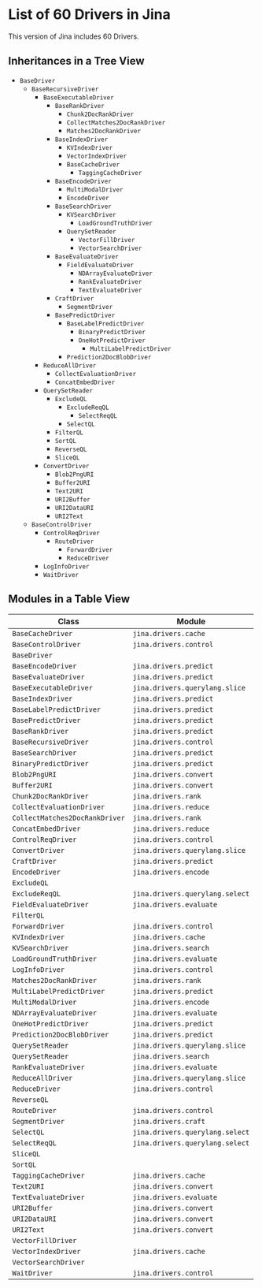 # List of 60 Drivers in Jina

This version of Jina includes 60 Drivers.

## Inheritances in a Tree View
- `BaseDriver`
   - `BaseRecursiveDriver`
      - `BaseExecutableDriver`
         - `BaseRankDriver`
            - `Chunk2DocRankDriver`
            - `CollectMatches2DocRankDriver`
            - `Matches2DocRankDriver`
         - `BaseIndexDriver`
            - `KVIndexDriver`
            - `VectorIndexDriver`
            - `BaseCacheDriver`
               - `TaggingCacheDriver`
         - `BaseEncodeDriver`
            - `MultiModalDriver`
            - `EncodeDriver`
         - `BaseSearchDriver`
            - `KVSearchDriver`
               - `LoadGroundTruthDriver`
            - `QuerySetReader`
               - `VectorFillDriver`
               - `VectorSearchDriver`
         - `BaseEvaluateDriver`
            - `FieldEvaluateDriver`
               - `NDArrayEvaluateDriver`
               - `RankEvaluateDriver`
               - `TextEvaluateDriver`
         - `CraftDriver`
            - `SegmentDriver`
         - `BasePredictDriver`
            - `BaseLabelPredictDriver`
               - `BinaryPredictDriver`
               - `OneHotPredictDriver`
                  - `MultiLabelPredictDriver`
            - `Prediction2DocBlobDriver`
      - `ReduceAllDriver`
         - `CollectEvaluationDriver`
         - `ConcatEmbedDriver`
      - `QuerySetReader`
         - `ExcludeQL`
            - `ExcludeReqQL`
               - `SelectReqQL`
            - `SelectQL`
         - `FilterQL`
         - `SortQL`
         - `ReverseQL`
         - `SliceQL`
      - `ConvertDriver`
         - `Blob2PngURI`
         - `Buffer2URI`
         - `Text2URI`
         - `URI2Buffer`
         - `URI2DataURI`
         - `URI2Text`
   - `BaseControlDriver`
      - `ControlReqDriver`
         - `RouteDriver`
            - `ForwardDriver`
            - `ReduceDriver`
      - `LogInfoDriver`
      - `WaitDriver`

## Modules in a Table View 

| Class | Module |
| --- | --- |
| `BaseCacheDriver` | `jina.drivers.cache` |
| `BaseControlDriver` | `jina.drivers.control` |
| `BaseDriver` |   |
| `BaseEncodeDriver` | `jina.drivers.predict` |
| `BaseEvaluateDriver` | `jina.drivers.predict` |
| `BaseExecutableDriver` | `jina.drivers.querylang.slice` |
| `BaseIndexDriver` | `jina.drivers.predict` |
| `BaseLabelPredictDriver` | `jina.drivers.predict` |
| `BasePredictDriver` | `jina.drivers.predict` |
| `BaseRankDriver` | `jina.drivers.predict` |
| `BaseRecursiveDriver` | `jina.drivers.control` |
| `BaseSearchDriver` | `jina.drivers.predict` |
| `BinaryPredictDriver` | `jina.drivers.predict` |
| `Blob2PngURI` | `jina.drivers.convert` |
| `Buffer2URI` | `jina.drivers.convert` |
| `Chunk2DocRankDriver` | `jina.drivers.rank` |
| `CollectEvaluationDriver` | `jina.drivers.reduce` |
| `CollectMatches2DocRankDriver` | `jina.drivers.rank` |
| `ConcatEmbedDriver` | `jina.drivers.reduce` |
| `ControlReqDriver` | `jina.drivers.control` |
| `ConvertDriver` | `jina.drivers.querylang.slice` |
| `CraftDriver` | `jina.drivers.predict` |
| `EncodeDriver` | `jina.drivers.encode` |
| `ExcludeQL` |   |
| `ExcludeReqQL` | `jina.drivers.querylang.select` |
| `FieldEvaluateDriver` | `jina.drivers.evaluate` |
| `FilterQL` |   |
| `ForwardDriver` | `jina.drivers.control` |
| `KVIndexDriver` | `jina.drivers.cache` |
| `KVSearchDriver` | `jina.drivers.search` |
| `LoadGroundTruthDriver` | `jina.drivers.evaluate` |
| `LogInfoDriver` | `jina.drivers.control` |
| `Matches2DocRankDriver` | `jina.drivers.rank` |
| `MultiLabelPredictDriver` | `jina.drivers.predict` |
| `MultiModalDriver` | `jina.drivers.encode` |
| `NDArrayEvaluateDriver` | `jina.drivers.evaluate` |
| `OneHotPredictDriver` | `jina.drivers.predict` |
| `Prediction2DocBlobDriver` | `jina.drivers.predict` |
| `QuerySetReader` | `jina.drivers.querylang.slice` |
| `QuerySetReader` | `jina.drivers.search` |
| `RankEvaluateDriver` | `jina.drivers.evaluate` |
| `ReduceAllDriver` | `jina.drivers.querylang.slice` |
| `ReduceDriver` | `jina.drivers.control` |
| `ReverseQL` |   |
| `RouteDriver` | `jina.drivers.control` |
| `SegmentDriver` | `jina.drivers.craft` |
| `SelectQL` | `jina.drivers.querylang.select` |
| `SelectReqQL` | `jina.drivers.querylang.select` |
| `SliceQL` |   |
| `SortQL` |   |
| `TaggingCacheDriver` | `jina.drivers.cache` |
| `Text2URI` | `jina.drivers.convert` |
| `TextEvaluateDriver` | `jina.drivers.evaluate` |
| `URI2Buffer` | `jina.drivers.convert` |
| `URI2DataURI` | `jina.drivers.convert` |
| `URI2Text` | `jina.drivers.convert` |
| `VectorFillDriver` |   |
| `VectorIndexDriver` | `jina.drivers.cache` |
| `VectorSearchDriver` |   |
| `WaitDriver` | `jina.drivers.control` |